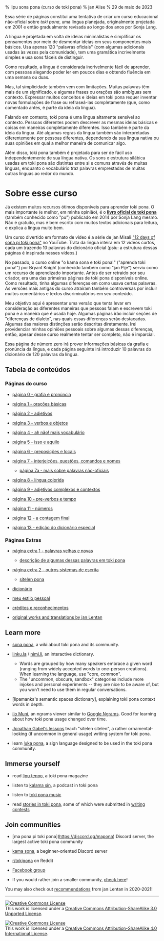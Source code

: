 % lipu sona pona (curso de toki pona)
% jan Alise
% 29 de maio de 2023

Essa série de páginas constitui uma tentativa de criar um curso educacional
não-oficial sobre *toki pona*, uma lingua planejada, originalmente projetada em
2001 e então gradualmente revisada ao longo dos anos por Sonja Lang.

A língua é projetada em volta de ideias minimalistas e simplificar os
pensamentos por meio de desmontar ideias em seus componentes mais básicos.
Usa apenas 120 "palavras oficiais" (com algumas adicionais usadas às vezes pela
comunidade), tem uma gramática incrivelmente simples e usa sons fáceis de
distinguir.

Como resultado, a língua é considerada incrivelmente fácil de aprender, com
pessoas alegando poder ler em poucos dias e obtendo fluência em uma semana ou
duas.

Mas, tal simplicidade também vem com limitações. Muitas palavras têm mais de um
significado, e algumas frases ou orações são ambíguas sem contexto. Expressar
muitos conceitos e ideias em toki pona requer inventar novas formulações de
frase ou refraseá-las completamente (que, como comentado antes, é parte da
ideia da língua).

Falando em contexto, toki pona é uma língua altamente sensível ao contexto.
Pessoas diferentes podem descrever as mesmas ideias básicas e coisas em
maneiras completamente diferentes. Isso também é parte da ideia da língua. Até
algumas regras da língua também são interpretadas diferentemente por pessoas
diferentes, dependendo da sua língua nativa ou suas opiniões em qual a melhor
maneira de comunicar algo.

Além disso, toki pona também é projetada para ser de fácil uso independentemente
de sua língua nativa. Os sons e estrutura silábica usadas em toki pona são
distintas entre si e comuns através de muitas línguas, enquanto o vocabulário
traz palavras emprestadas de muitas outras línguas ao redor do mundo.

# Sobre esse curso

Já existem muitos recursos ótimos disponíveis para aprender toki pona. O mais importante (e melhor, em minha opinião), é o 
[**livro oficial de toki pona**](https://tokipona.org/) (também conhecido como
"pu") publicado em 2014 por Sonja Lang mesmo. Não é gratuito, mas é bem escrito
com muitos textos adicionais para leitura, e explica a língua muito bem.

Um curso divertido em formato de vídeo é a série de jan Misali
["12 days of sona pi toki pona"](https://www.youtube.com/watch?v=4L-dvvng4Zc)
no YouTube. Trata da língua inteira em 12 vídeos curtos, cada um trazendo 10
palavras do dicionário oficial (psiu: a estrutura dessas páginas é inspirada
nesses vídeos.)

No passado, o curso online "o kama sona e toki pona!" ("aprenda toki pona!")
por Bryant Knight (conhecido também como "jan Pije") serviu como um recurso de
aprendizado importante. Antes de ser retraido por seu criador, era uma das
primeiras páginas de toki pona disponíveis online. Como resultado, tinha
algumas diferenças em como usava certas palavras. As versões mais antigas do
curso atraíram também controversas por incluir muitos comentários e textos
discriminatórios em seu conteúdo.

Meu objetivo aqui é apresentar uma versão que tenta levar em consideração as 
diferentes maneiras que pessoas falam e escrevem toki pona e a maneira que é 
usada hoje. Algumas páginas irão incluir seções de "diferenças de dialeto", nas 
quais essas diferenças serão destacadas. Algumas das maiores distinções serão 
descritas diretamente. Irei providenciar minhas opiniões pessoais sobre algumas 
dessas diferenças, então, apesar desse curso realmente tentar ser completo, não 
é imparcial.

Essa página de número zero irá prover informações básicas da grafia e pronúncia
da língua, e cada página seguinte irá introduzir 10 palavras do dicionário de
120 palavras da língua.

## Tabela de conteúdos

### Páginas do curso

* [página 0 - grafia e pronúncia](pt/0)

* [página 1 - orações básicas](pt/1)

* [página 2 - adjetivos](pt/2)

* [página 3 - verbos e objetos](pt/3)

* [página 4 - ah não! mais vocabulário](pt/4)

* [página 5 - isso e aquilo](pt/5)

* [página 6 - preposições e locais](pt/6)

* [página 7 - interjeições, questões, comandos e nomes](pt/7)

  * [página 7a - mais sobre palavras não-oficiais](pt/7a)

* [página 8 - língua colorida](pt/8)

* [página 9 - adjetivos complexos e contextos](pt/9)

* [página 10 - pre-verbos e tempo](pt/10)

* [página 11 - números](pt/11)

* [página 12 - a contagem final](pt/12)

* [página 13 - edição do dicionário especial](pt/13)

### Páginas Extras

* [página extra 1 - palavras velhas e novas](pt/x1)
  * [descrição de algumas dessas palavras em toki pona](nimi_pi_pu_ala/)

* [página extra 2 - outros sistemas de escrita](pt/x2)
  * [sitelen pona](sitelen_pona)

* [dicionário](dictionary)

* [meu estilo pessoal](personal_style/)

* [créditos e reconhecimentos](credits/)

* [original works and translations by jan Lentan](lentan)

## Learn more

* [sona pona](https://sona.pona.la), a wiki about toki pona and its community.

* [linku.la](https://linku.la/) / [nimi.li](https://nimi.li/),
  an interactive dictionary.

  * Words are grouped by how many speakers embrace a given word (ranging from
    widely accepted words to one-person creations). When learning the language,
    use "core, common".
  * The "uncommon, obscure, sandbox" categories include more injokes and
    personal experiments -- they are nice to be aware of, but you won't need to
    use them in regular conversations.

* [lipamanka's semantic spaces dictionary], explaining toki pona context words
  in depth.

* [ilo Muni](https://gregdan3.github.io/ilo-muni/), an ngrams viewer
  similar to [Google Ngrams](https://books.google.com/ngrams/).
  Good for learning about how toki pona usage changed over time.

* [Jonathan Gabel's lessons](https://jonathangabel.com/toki-pona)
  teach "sitelen sitelen", a rather ornamental-looking (if uncommon
  in general usage) writing system for toki pona.

* learn [luka pona](https://luka.pona.la/), a sign language designed
  to be used in the toki pona community.

## Immerse yourself

* read [lipu tenpo](https://liputenpo.org), a toki pona magazine

* listen to [kalama sin](https://www.youtube.com/playlist?list=PLjOmpMyMxd8Qs2mAXcLk817tQy_AQj09u), a podcast in toki pona

<!-- 
  Currently links to a suno pi toki pona music playlist.
  In the future, it would be good to have a permanent link
  for high quality music.
-->
* listen to [toki pona music](https://www.youtube.com/playlist?list=PLeCE5N29ioyUbj_lvYm9IdGJnE2HPacVv)

<!--
  As of 2024, kulupu Lapo is an ongoing project to pool toki pona literature
  into one readily accessible place. The project is in its earliest stages and
  does not warrant being shown here. Hopefully eventually that changes.
-->
* read [stories in toki pona](https://sona.pona.la/wiki/Literature),
  some of which were submitted in [writing contests](https://utala.pona.la)

## Join communities

* \[ma pona pi toki pona\](https://discord.gg/mapona) Discord server,
  the largest active toki pona community

* [kama sona](https://discord.gg/ChC6qtVsSE), a beginner-oriented Discord server

* [r/tokipona](https://reddit.com/r/tokipona) on Reddit

* [Facebook group](https://www.facebook.com/groups/sitelen)

* If you would rather join a smaller community,
  [check here](https://sona.pona.la/wiki/Communities)!

You may also check out [recommendations](/recs_2021/) from jan Lentan in 2020-2021!

---

<a rel="license" href="http://creativecommons.org/licenses/by-sa/3.0/"><img
alt="Creative Commons License" style="border-width:0"
src="https://i.creativecommons.org/l/by-sa/3.0/88x31.png" /></a><br />This work
is licensed under a <a rel="license"
href="http://creativecommons.org/licenses/by-sa/3.0/">Creative Commons
Attribution-ShareAlike 3.0 Unported License</a>.

<a rel="license" href="http://creativecommons.org/licenses/by-sa/4.0/"><img
alt="Creative Commons License" style="border-width:0"
src="https://i.creativecommons.org/l/by-sa/4.0/88x31.png" /></a><br />This work
is licensed under a <a rel="license"
href="http://creativecommons.org/licenses/by-sa/4.0/">Creative Commons
Attribution-ShareAlike 4.0 International License</a>.

